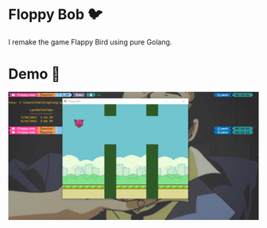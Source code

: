 # Floppy Bob 🐦
I remake the game Flappy Bird using pure Golang.

# Demo 🧭
![Alt Text](https://github.com/thaibui2308/remake-flappy-bird/blob/master/floppy-bob/img/demo.png)
